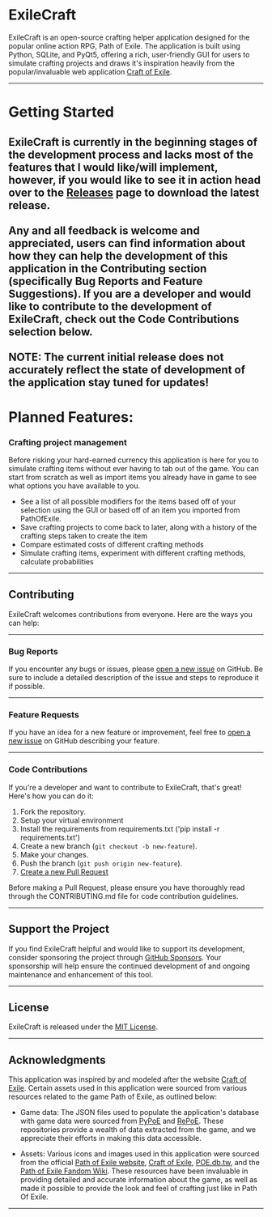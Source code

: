 # ExileCraft

ExileCraft is an open-source crafting helper application designed for the popular online action RPG, Path of Exile. The application is built using Python, SQLite, and PyQt5, offering a rich, user-friendly GUI for users to simulate crafting projects and draws it's inspiration heavily from the popular/invaluable web application [Craft of Exile](https://www.craftofexile.com/).

---
# Getting Started
ExileCraft is currently in the beginning stages of the development process and lacks most of the features that I would like/will implement, however, if you would like to see it in action head over to the [Releases](https://github.com/jmduea/ExileCraft/releases) page to download the latest release.
<br>
<br>
Any and all feedback is welcome and appreciated, users can find information about how they can help the development of this application in the Contributing section (specifically Bug Reports and Feature Suggestions). If you are a developer and would like to contribute to the development of ExileCraft, check out the Code Contributions selection below.
<br>
<br>
NOTE: The current initial release does not accurately reflect the state of development of the application stay tuned for updates!
---
# Planned Features:

### Crafting project management
Before risking your hard-earned currency this application is here for you to simulate crafting items without ever having to tab out of the game. You can start from scratch as well as import items you already have in game to see what options you have available to you.

- See a list of all possible modifiers for the items based off of your selection using the GUI or based off of an item you imported from PathOfExile.
- Save crafting projects to come back to later, along with a history of the crafting steps taken to create the item
- Compare estimated costs of different crafting methods
- Simulate crafting items, experiment with different crafting methods, calculate probabilities 

---
## Contributing
ExileCraft welcomes contributions from everyone. Here are the ways you can help:

---
### Bug Reports
If you encounter any bugs or issues, please [open a new issue](https://github.com/jmduea/ExileCraft/issues/new) on GitHub. Be sure to include a detailed description of the issue and steps to reproduce it if possible.

---
### Feature Requests
If you have an idea for a new feature or improvement, feel free to [open a new issue](https://github.com/your-use/ExileCraft/issues/new) on GitHub describing your feature.

---
### Code Contributions
If you're a developer and want to contribute to ExileCraft, that's great! Here's how you can do it:

1. Fork the repository.
2. Setup your virtual environment
3. Install the requirements from requirements.txt ('pip install -r requirements.txt')
4. Create a new branch (`git checkout -b new-feature`).
5. Make your changes.
6. Push the branch (`git push origin new-feature`).
7. [Create a new Pull Request](https://github.com/jmduea/ExileCraft/pulls)

Before making a Pull Request, please ensure you have thoroughly read through the CONTRIBUTING.md file for code contribution guidelines.

---
## Support the Project
If you find ExileCraft helpful and would like to support its development, consider sponsoring the project through [GitHub Sponsors](https://github.com/sponsors/jmduea). Your sponsorship will help ensure the continued development of and ongoing maintenance and enhancement of this tool.

---
## License
ExileCraft is released under the [MIT License](https://github.com/jmduea/ExileCraft/blob/main/LICENSE).

---
## Acknowledgments

This application was inspired by and modeled after the website [Craft of Exile](https://www.craftofexile.com/). Certain assets used in this application were sourced from various resources related to the game Path of Exile, as outlined below:

* Game data: The JSON files used to populate the application's database with game data were sourced from [PyPoE](https://github.com/OmegaK2/PyPoE) and [RePoE](https://github.com/brather1ng/RePoE). These repositories provide a wealth of data extracted from the game, and we appreciate their efforts in making this data accessible.

* Assets: Various icons and images used in this application were sourced from the official [Path of Exile website](https://www.pathofexile.com/), [Craft of Exile](https://www.craftofexile.com/), [POE.db.tw](https://poe.db.tw/us/), and the [Path of Exile Fandom Wiki](https://pathofexile.fandom.com/wiki/Path_of_Exile_Wiki). These resources have been invaluable in providing detailed and accurate information about the game, as well as made it possible to provide the look and feel of crafting just like in Path Of Exile.

---
